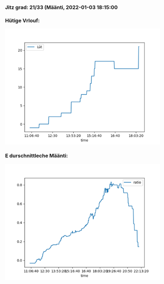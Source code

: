 ### Jitz grad: 21/33 (Määnti, 2022-01-03 18:15:00

### Hütige Vrlouf:
![Graph](Today.png)

### E durschnittleche Määnti:
![Graph](Määnti.png)